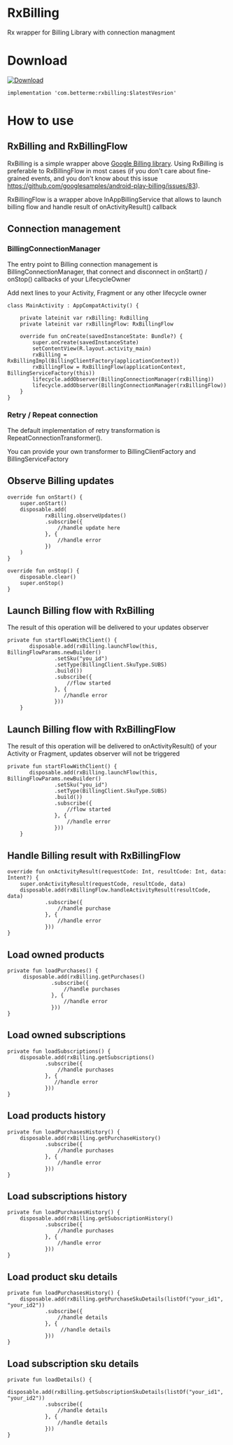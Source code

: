 # RxBilling
Rx wrapper for Billing Library with connection managment

# Download

 [ ![Download](https://api.bintray.com/packages/betterme/rxbilling/com.betterme%3Arxbilling/images/download.svg) ](https://bintray.com/betterme/rxbilling/com.betterme%3Arxbilling/_latestVersion)

    implementation 'com.betterme:rxbilling:$latestVesrion'

# How to use

## RxBilling and RxBillingFlow
RxBilling is a simple wrapper above [Google Billing library](https://developer.android.com/google/play/billing/billing_library.html).
Using RxBilling is preferable to RxBillingFlow in most cases (if you don't care about fine-grained events, and you don't know about this issue https://github.com/googlesamples/android-play-billing/issues/83).

RxBillingFlow is a wrapper above InAppBillingService that allows to launch billing flow and handle result of onActivityResult() callback


## Connection management

### BillingConnectionManager

The entry point to Billing connection management is BillingConnectionManager, that connect and disconnect in onStart() / onStop() callbacks of your LifecycleOwner

Add next lines to your Activity,  Fragment or any other lifecycle owner

    class MainActivity : AppCompatActivity() {

        private lateinit var rxBilling: RxBilling
        private lateinit var rxBillingFlow: RxBillingFlow

        override fun onCreate(savedInstanceState: Bundle?) {
            super.onCreate(savedInstanceState)
            setContentView(R.layout.activity_main)
            rxBilling = RxBillingImpl(BillingClientFactory(applicationContext))
            rxBillingFlow = RxBillingFlow(applicationContext, BillingServiceFactory(this))
            lifecycle.addObserver(BillingConnectionManager(rxBilling))
            lifecycle.addObserver(BillingConnectionManager(rxBillingFlow))
        }
    }

### Retry / Repeat connection

The default implementation of retry transformation is RepeatConnectionTransformer().

You can provide your own transformer to BillingClientFactory and BillingServiceFactory

## Observe Billing updates

    override fun onStart() {
        super.onStart()
        disposable.add(
                rxBilling.observeUpdates()
                .subscribe({
                    //handle update here
                }, {
                    //handle error
                })
        )
    }

    override fun onStop() {
        disposable.clear()
        super.onStop()
    }

## Launch Billing flow with RxBilling

The result of this operation will be delivered to your updates observer

    private fun startFlowWithClient() {
           disposable.add(rxBilling.launchFlow(this, BillingFlowParams.newBuilder()
                   .setSku("you_id")
                   .setType(BillingClient.SkuType.SUBS)
                   .build())
                   .subscribe({
                       //flow started
                   }, {
                      //handle error
                   }))
        }

## Launch Billing flow with RxBillingFlow

The result of this operation will be delivered to onActivityResult() of your Activity or Fragment,
updates observer will not be triggered

    private fun startFlowWithClient() {
           disposable.add(rxBilling.launchFlow(this, BillingFlowParams.newBuilder()
                   .setSku("you_id")
                   .setType(BillingClient.SkuType.SUBS)
                   .build())
                   .subscribe({
                       //flow started
                   }, {
                       //handle error
                   }))
        }

## Handle Billing result with RxBillingFlow

    override fun onActivityResult(requestCode: Int, resultCode: Int, data: Intent?) {
        super.onActivityResult(requestCode, resultCode, data)
        disposable.add(rxBillingFlow.handleActivityResult(resultCode, data)
                .subscribe({
                    //handle purchase
                }, {
                    //handle error
                }))
    }

## Load owned products

    private fun loadPurchases() {
         disposable.add(rxBilling.getPurchases()
                  .subscribe({
                      //handle purchases
                  }, {
                      //handle error
                  }))
    }

## Load owned subscriptions

    private fun loadSubscriptions() {
        disposable.add(rxBilling.getSubscriptions()
                .subscribe({
                    //handle purchases
                }, {
                   //handle error
                }))
    }

## Load products history

    private fun loadPurchasesHistory() {
        disposable.add(rxBilling.getPurchaseHistory()
                .subscribe({
                    //handle purchases
                }, {
                    //handle error
                }))
    }

## Load subscriptions history

    private fun loadPurchasesHistory() {
        disposable.add(rxBilling.getSubscriptionHistory()
                .subscribe({
                    //handle purchases
                }, {
                    //handle error
                }))
    }

## Load product sku details

    private fun loadPurchasesHistory() {
        disposable.add(rxBilling.getPurchaseSkuDetails(listOf("your_id1", "your_id2"))
                .subscribe({
                    //handle details
                }, {
                     //handle details
                }))
    }

## Load subscription sku details

    private fun loadDetails() {
        disposable.add(rxBilling.getSubscriptionSkuDetails(listOf("your_id1", "your_id2"))
                .subscribe({
                    //handle details
                }, {
                    //handle details
                }))
    }
